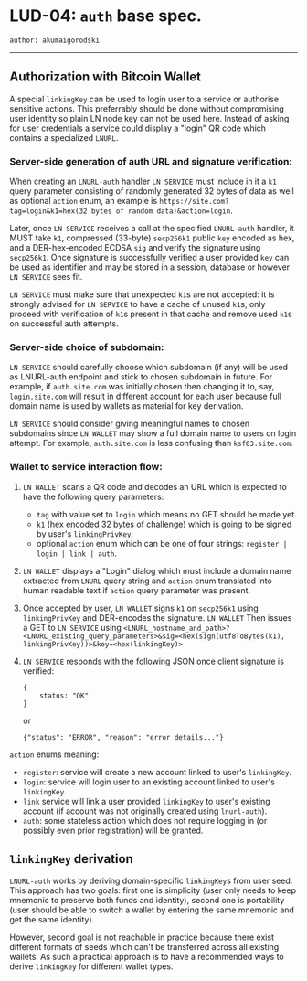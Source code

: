 LUD-04: `auth` base spec.
==========================

`author: akumaigorodski`

---

## Authorization with Bitcoin Wallet

A special `linkingKey` can be used to login user to a service or authorise sensitive actions. This preferrably should be done without compromising user identity so plain LN node key can not be used here. Instead of asking for user credentials a service could display a "login" QR code which contains a specialized `LNURL`.


### Server-side generation of auth URL and signature verification:

When creating an `LNURL-auth` handler `LN SERVICE` must include in it a `k1` query parameter consisting of randomly generated 32 bytes of data as well as optional `action` enum, an example is `https://site.com?tag=login&k1=hex(32 bytes of random data)&action=login`.

Later, once `LN SERVICE` receives a call at the specified `LNURL-auth` handler, it MUST take `k1`, compressed (33-byte) `secp256k1` public `key` encoded as hex, and a DER-hex-encoded ECDSA `sig` and verify the signature using `secp256k1`. Once signature is successfully verified a user provided `key` can be used as identifier and may be stored in a session, database or however `LN SERVICE` sees fit.

`LN SERVICE` must make sure that unexpected `k1`s are not accepted: it is strongly advised for `LN SERVICE` to have a cache of unused `k1`s, only proceed with verification of `k1`s present in that cache and remove used `k1`s on successful auth attempts.

### Server-side choice of subdomain:

 `LN SERVICE` should carefully choose which subdomain (if any) will be used as LNURL-auth endpoint and stick to chosen subdomain in future. For example, if `auth.site.com` was initially chosen then changing it to, say, `login.site.com` will result in different account for each user because full domain name is used by wallets as material for key derivation.

 `LN SERVICE` should consider giving meaningful names to chosen subdomains since `LN WALLET` may show a full domain name to users on login attempt. For example, `auth.site.com` is less confusing than `ksf03.site.com`.


### Wallet to service interaction flow:

1. `LN WALLET` scans a QR code and decodes an URL which is expected to have the following query parameters:
    - `tag` with value set to `login` which means no GET should be made yet.
    - `k1` (hex encoded 32 bytes of challenge) which is going to be signed by user's `linkingPrivKey`.
    - optional `action` enum which can be one of four strings: `register | login | link | auth`.
2. `LN WALLET` displays a "Login" dialog which must include a domain name extracted from `LNURL` query string and `action` enum translated into human readable text if `action` query parameter was present.
3. Once accepted by user, `LN WALLET` signs `k1` on `secp256k1` using `linkingPrivKey` and DER-encodes the signature. `LN WALLET` Then issues a GET to `LN SERVICE` using `<LNURL_hostname_and_path>?<LNURL_existing_query_parameters>&sig=<hex(sign(utf8ToBytes(k1), linkingPrivKey))>&key=<hex(linkingKey)>`
4. `LN SERVICE` responds with the following JSON once client signature is verified:
    ```
    {
        status: "OK"
    }
    ```
    or

    ```
    {"status": "ERROR", "reason": "error details..."}
    ```

`action` enums meaning:
- `register`: service will create a new account linked to user's `linkingKey`.
- `login`: service will login user to an existing account linked to user's `linkingKey`.
- `link` service will link a user provided `linkingKey` to user's existing account (if account was not originally created using `lnurl-auth`).
- `auth`: some stateless action which does not require logging in (or possibly even prior registration) will be granted.

## `linkingKey` derivation

`LNURL-auth` works by deriving domain-specific `linkingKey`s from user seed. This approach has two goals: first one is simplicity (user only needs to keep mnemonic to preserve both funds and identity), second one is portability (user should be able to switch a wallet by entering the same mnemonic and get the same identity).

However, second goal is not reachable in practice because there exist different formats of seeds which can't be transferred across all existing wallets. As such a practical approach is to have a recommended ways to derive `linkingKey` for different wallet types.
